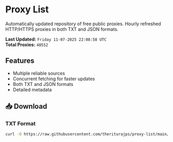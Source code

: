 # Proxy List

Automatically updated repository of free public proxies. Hourly refreshed HTTP/HTTPS proxies in both TXT and JSON formats.

**Last Updated:** `Friday 11-07-2025 22:08:58 UTC`  
**Total Proxies:** `40552`

## Features
- Multiple reliable sources
- Concurrent fetching for faster updates
- Both TXT and JSON formats
- Detailed metadata

## 📥 Download

### TXT Format
```bash
curl -O https://raw.githubusercontent.com/theriturajps/proxy-list/main/proxies.txt